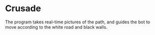 # Crusade
The program takes real-time pictures of the path, and guides the bot to move according to the white road and black walls.

